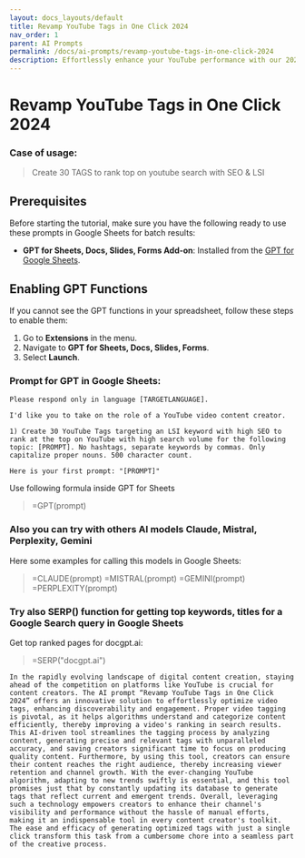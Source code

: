 ```yaml
---
layout: docs_layouts/default
title: Revamp YouTube Tags in One Click 2024
nav_order: 1
parent: AI Prompts
permalink: /docs/ai-prompts/revamp-youtube-tags-in-one-click-2024
description: Effortlessly enhance your YouTube performance with our 2024 one-click tag revamp tool! Boost visibility and engagement by optimizing tags to attract more viewers. Simplify your workflow, save time, and maximize your channel's growth potential with smarter tagging solutions.
---
```


# Revamp YouTube Tags in One Click 2024

### Case of usage:
>  Create 30 TAGS to rank top on youtube search with SEO & LSI 

## Prerequisites

Before starting the tutorial, make sure you have the following ready to use these prompts in Google Sheets for batch results:

- **GPT for Sheets, Docs, Slides, Forms Add-on**: Installed from the [GPT for Google Sheets](https://workspace.google.com/u/0/marketplace/app/gpt_for_sheets_docs_forms_slides/466607203252).

## Enabling GPT Functions

If you cannot see the GPT functions in your spreadsheet, follow these steps to enable them:

1. Go to **Extensions** in the menu.
2. Navigate to **GPT for Sheets, Docs, Slides, Forms**.
3. Select **Launch**.


### Prompt for GPT in Google Sheets:
```shell
Please respond only in language [TARGETLANGUAGE].

I'd like you to take on the role of a YouTube video content creator.

1) Create 30 YouTube Tags targeting an LSI keyword with high SEO to rank at the top on YouTube with high search volume for the following topic: [PROMPT]. No hashtags, separate keywords by commas. Only capitalize proper nouns. 500 character count. 

Here is your first prompt: "[PROMPT]"
```

Use following formula inside GPT for Sheets
> =GPT(prompt)

### Also you can try with others AI models Claude, Mistral, Perplexity, Gemini
Here some examples for calling this models in Google Sheets:

> =CLAUDE(prompt)
> =MISTRAL(prompt)
> =GEMINI(prompt)
> =PERPLEXITY(prompt)


### Try also SERP() function for getting top keywords, titles for a Google Search query in Google Sheets

Get top ranked pages for docgpt.ai:

> =SERP("docgpt.ai")



```
In the rapidly evolving landscape of digital content creation, staying ahead of the competition on platforms like YouTube is crucial for content creators. The AI prompt “Revamp YouTube Tags in One Click 2024” offers an innovative solution to effortlessly optimize video tags, enhancing discoverability and engagement. Proper video tagging is pivotal, as it helps algorithms understand and categorize content efficiently, thereby improving a video's ranking in search results. This AI-driven tool streamlines the tagging process by analyzing content, generating precise and relevant tags with unparalleled accuracy, and saving creators significant time to focus on producing quality content. Furthermore, by using this tool, creators can ensure their content reaches the right audience, thereby increasing viewer retention and channel growth. With the ever-changing YouTube algorithm, adapting to new trends swiftly is essential, and this tool promises just that by constantly updating its database to generate tags that reflect current and emergent trends. Overall, leveraging such a technology empowers creators to enhance their channel's visibility and performance without the hassle of manual efforts, making it an indispensable tool in every content creator's toolkit. The ease and efficacy of generating optimized tags with just a single click transform this task from a cumbersome chore into a seamless part of the creative process.
```
